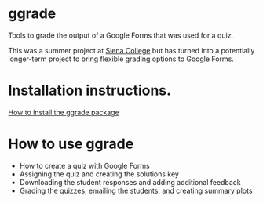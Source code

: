 # ggrade
Tools to grade the output of a Google Forms that was used for a quiz.

This was a summer project at [Siena College](http://www.siena.edu) but has turned into a potentially longer-term project to bring flexible grading options to Google Forms. 


# Installation instructions.
[How to install the ggrade package](https://docs.google.com/presentation/d/1HF6IzTF4_QTbtqSXEil2KNgKmdbUUwM-5pxwu9fuX5I/edit?usp=sharing)

# How to use ggrade

* How to create a quiz with Google Forms
* Assigning the quiz and creating the solutions key
* Downloading the student responses and adding additional feedback
* Grading the quizzes, emailing the students, and creating summary plots


